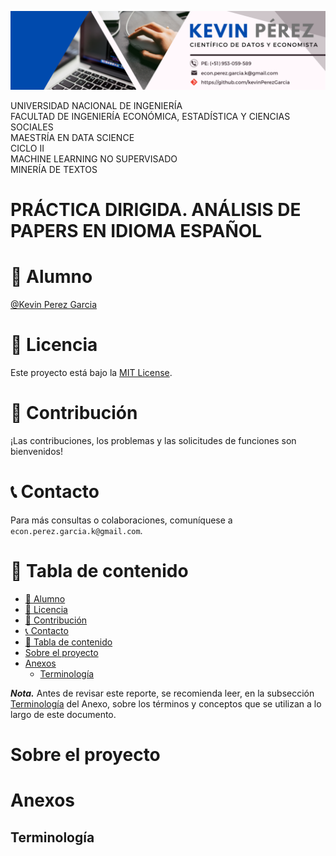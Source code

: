 ![logo](https://github.com/kevinPerezGarcia/kevinPerezGarcia/blob/main/logo.png)

<p>
UNIVERSIDAD NACIONAL DE INGENIERÍA <br>
FACULTAD DE INGENIERÍA ECONÓMICA, ESTADÍSTICA Y CIENCIAS SOCIALES <br>
MAESTRÍA EN DATA SCIENCE <br>
CICLO II <br>
MACHINE LEARNING NO SUPERVISADO <br>
MINERÍA DE TEXTOS
</p>

<h1>PRÁCTICA DIRIGIDA. ANÁLISIS DE PAPERS EN IDIOMA ESPAÑOL</h1>

# 👥 Alumno

[@Kevin Perez Garcia](https://www.linkedin.com/in/kevinperezgarcia)

# 📜 Licencia

Este proyecto está bajo la [MIT License](./LICENSE).

# 🤝 Contribución

¡Las contribuciones, los problemas y las solicitudes de funciones son bienvenidos!

# 📞 Contacto

Para más consultas o colaboraciones, comuníquese a `econ.perez.garcia.k@gmail.com`.

# 📌 Tabla de contenido
- [👥 Alumno](#-alumno)
- [📜 Licencia](#-licencia)
- [🤝 Contribución](#-contribución)
- [📞 Contacto](#-contacto)
- [📌 Tabla de contenido](#-tabla-de-contenido)
- [Sobre el proyecto](#sobre-el-proyecto)
- [Anexos](#anexos)
  - [Terminología](#terminología)

_**Nota.**_ Antes de revisar este reporte, se recomienda leer, en la subsección [Terminología](#terminología) del Anexo, sobre los términos y conceptos que se utilizan a lo largo de este documento.

# Sobre el proyecto

# Anexos

## Terminología